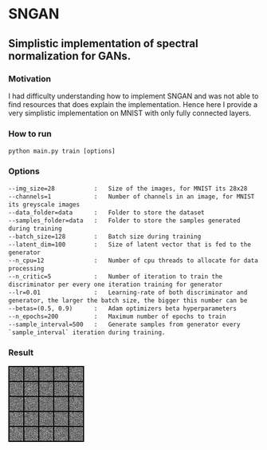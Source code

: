 # SNGAN
## Simplistic implementation of spectral normalization for GANs.

### Motivation

I had difficulty understanding how to implement SNGAN and was not able to find resources that does explain the implementation. Hence here I provide a very simplistic implementation on MNIST with only fully connected layers.

### How to run

    python main.py train [options] 
    
### Options

    --img_size=28           :   Size of the images, for MNIST its 28x28
    --channels=1            :   Number of channels in an image, for MNIST its greyscale images
    --data_folder=data      :   Folder to store the dataset
    --samples_folder=data   :   Folder to store the samples generated during training
    --batch_size=128        :   Batch size during training
    --latent_dim=100        :   Size of latent vector that is fed to the generator
    --n_cpu=12              :   Number of cpu threads to allocate for data processing
    --n_critic=5            :   Number of iteration to train the discriminator per every one iteration training for generator
    --lr=0.01               :   Learning-rate of both discriminator and generator, the larger the batch size, the bigger this number can be
    --betas=(0.5, 0.9)      :   Adam optimizers beta hyperparameters
    --n_epochs=200          :   Maximum number of epochs to train
    --sample_interval=500   :   Generate samples from generator every `sample_interval` iteration during training.

### Result

![Alt Text](./myimage.gif)